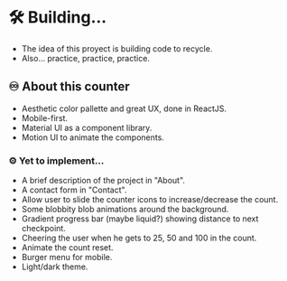 # :hammer_and_wrench: Building...

- The idea of this proyect is building code to recycle.
- Also... practice, practice, practice.

## :infinity: About this counter

- Aesthetic color pallette and great UX, done in ReactJS.
- Mobile-first.
- Material UI as a component library.
- Motion UI to animate the components.

### :gear: Yet to implement...

- A brief description of the project in "About".
- A contact form in "Contact".
- Allow user to slide the counter icons to increase/decrease the count.
- Some blobbity blob animations around the background.
- Gradient progress bar (maybe liquid?) showing distance to next checkpoint.
- Cheering the user when he gets to 25, 50 and 100 in the count.
- Animate the count reset.
- Burger menu for mobile. 
- Light/dark theme. 